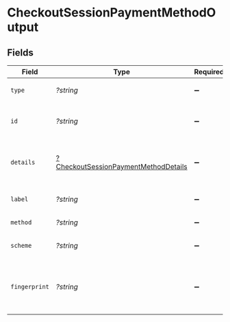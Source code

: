 # CheckoutSessionPaymentMethodOutput


## Fields

| Field                                                                            | Type                                                                             | Required                                                                         | Description                                                                      | Example                                                                          |
| -------------------------------------------------------------------------------- | -------------------------------------------------------------------------------- | -------------------------------------------------------------------------------- | -------------------------------------------------------------------------------- | -------------------------------------------------------------------------------- |
| `type`                                                                           | *?string*                                                                        | :heavy_minus_sign:                                                               | Always `payment-method`                                                          | payment-method                                                                   |
| `id`                                                                             | *?string*                                                                        | :heavy_minus_sign:                                                               | The ID of the payment method.                                                    | ef9496d8-53a5-4aad-8ca2-00eb68334389                                             |
| `details`                                                                        | [?CheckoutSessionPaymentMethodDetails](./CheckoutSessionPaymentMethodDetails.md) | :heavy_minus_sign:                                                               | Details for credit or debit card payment method.                                 |                                                                                  |
| `label`                                                                          | *?string*                                                                        | :heavy_minus_sign:                                                               | The last 4 digits of the the card.                                               | 1234                                                                             |
| `method`                                                                         | *?string*                                                                        | :heavy_minus_sign:                                                               | Always `card`                                                                    | card                                                                             |
| `scheme`                                                                         | *?string*                                                                        | :heavy_minus_sign:                                                               | The scheme of the card.                                                          | visa                                                                             |
| `fingerprint`                                                                    | *?string*                                                                        | :heavy_minus_sign:                                                               | The unique hash derived from the card number.                                    | a50b85c200ee0795d6fd33a5c66f37a4564f554355c5b46a756aac485dd168a4                 |